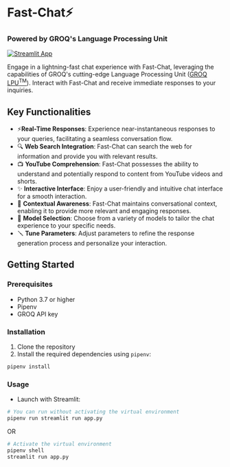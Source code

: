# Fast-Chat⚡

### Powered by GROQ's Language Processing Unit

[![Streamlit App](https://static.streamlit.io/badges/streamlit_badge_black_white.svg)](https://fast-chat.streamlit.app/)

Engage in a lightning-fast chat experience with Fast-Chat, leveraging the capabilities of GROQ's cutting-edge Language Processing Unit ([GROQ LPU<sup>TM</sup>](https://wow.groq.com/why-groq/)). Interact with Fast-Chat and receive immediate responses to your inquiries.

## Key Functionalities

- ⚡**Real-Time Responses**: Experience near-instantaneous responses to your queries, facilitating a seamless conversation flow.
- 🔍 **Web Search Integration**: Fast-Chat can search the web for information and provide you with relevant results.
- 📺 **YouTube Comprehension**: Fast-Chat possesses the ability to understand and potentially respond to content from YouTube videos and shorts.
- ✨ **Interactive Interface**: Enjoy a user-friendly and intuitive chat interface for a smooth interaction.
- 📝 **Contextual Awareness**: Fast-Chat maintains conversational context, enabling it to provide more relevant and engaging responses.
- 🤖 **Model Selection**: Choose from a variety of models to tailor the chat experience to your specific needs.
- 🪛 **Tune Parameters**: Adjust parameters to refine the response generation process and personalize your interaction.

## Getting Started

### Prerequisites

- Python 3.7 or higher
- Pipenv
- GROQ API key

### Installation

1. Clone the repository
2. Install the required dependencies using `pipenv`:

```sh
pipenv install
```

### Usage

- Launch with Streamlit:

```sh
# You can run without activating the virtual environment
pipenv run streamlit run app.py
```

OR

```sh
# Activate the virtual environment
pipenv shell
streamlit run app.py
```
